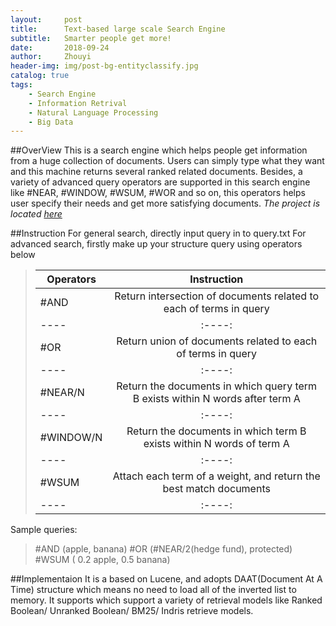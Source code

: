 ```yaml
---
layout:     post
title:      Text-based large scale Search Engine 
subtitle:   Smarter people get more!
date:       2018-09-24
author:     Zhouyi
header-img: img/post-bg-entityclassify.jpg
catalog: true
tags:
    - Search Engine
    - Information Retrival
    - Natural Language Processing
    - Big Data
---
```


##OverView
	This is a search engine which helps people get information from a huge collection of documents. Users can simply type what they want and this machine returns several ranked related documents. Besides, a variety of advanced query operators are supported in this search engine like #NEAR, #WINDOW, #WSUM, #WOR and so on, this operators helps user specify their needs and get more satisfying documents.
  *The project is located [here](https://github.com/Zhouyiy/Entity_Classify)*

##Instruction
	For general search, directly input query in to query.txt
	For advanced search, firstly make up your structure query using operators below
  > | Operators| Instruction|
  > | ---- |:----:|
  > | #AND  | Return intersection of documents related to each of terms in query  |
  > | ---- |:----:|
  > | #OR   | Return union of documents related to each of terms in query|
  > | ---- |:----:|
  > | #NEAR/N| Return the documents in which query term B exists within N words after term A |
  > | ---- |:----:|
  > | #WINDOW/N | Return the documents in which term B exists within N words of term A|
  > | ---- |:----:|
  > | #WSUM | Attach each term of a weight, and return the best match documents|
  > | ---- |:----:|

  Sample queries:
  > #AND (apple, banana)
  > #OR (#NEAR/2(hedge fund), protected)
  > #WSUM ( 0.2 apple, 0.5 banana)

##Implementaion 
	It is a based on Lucene, and adopts DAAT(Document At A Time) structure which means no need to load all of the inverted list to memory. It supports which support a variety of retrieval models like Ranked Boolean/ Unranked Boolean/ BM25/ Indris retrieve models.

